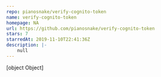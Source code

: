 ```yaml
---
repo: pianosnake/verify-cognito-token
name: verify-cognito-token
homepage: NA
url: https://github.com/pianosnake/verify-cognito-token
stars: 7
starredAt: 2019-11-10T22:41:36Z
description: |-
    null
---
```


[object Object]
